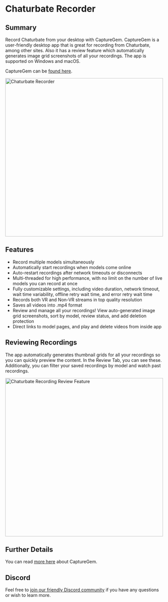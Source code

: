 # Chaturbate Recorder

## Summary

Record Chaturbate from your desktop with CaptureGem. CaptureGem is a user-friendly desktop app that is great for recording from Chaturbate, among other sites. Also it has a review feature which automatically generates image grid screenshots of all your recordings.
The app is supported on Windows and macOS.

CaptureGem can be [found here](https://www.capturegem.com).

<img src="https://github.com/vrcamrecordings/chaturbate-recorder/assets/155075920/50f277c6-51ab-4d15-be40-6f353bd70467" alt="Chaturbate Recorder" width="500">

## Features

* Record multiple models simultaneously
* Automatically start recordings when models come online
* Auto-restart recordings after network timeouts or disconnects
* Multi-threaded for high performance, with no limit on the number of live models you can record at once
* Fully customizable settings, including video duration, network timeout, wait time variability, offline retry wait time, and error retry wait time
* Records both VR and Non-VR streams in top quality resolution
* Saves all videos into .mp4 format
* Review and manage all your recordings! View auto-generated image grid screenshots, sort by model, review status, and add deletion protection
* Direct links to model pages, and play and delete videos from inside app

## Reviewing Recordings

The app automatically generates thumbnail grids for all your recordings so you can quickly preview the content. In the Review Tab, you can see these. Additionally, you can
filter your saved recordings by model and watch past recordings.

<img width="500" src="https://github.com/vrcamrecordings/chaturbate-recorder/assets/155075920/566aa9f0-45be-458b-89b1-450dad8d4e7a" alt="Chaturbate Recording Review Feature">

## Further Details

You can read [more here](https://www.capturegem.com) about CaptureGem.

## Discord

Feel free to [join our friendly Discord community](https://discord.gg/HycTXz8GvA) if you have any questions or wish to learn more.

